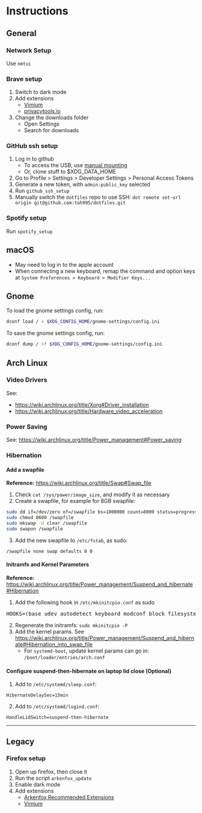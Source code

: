 # Instructions

## General

### Network Setup

Use `nmtui`

### Brave setup

1. Switch to dark mode
2. Add extensions
   - [Vimium](https://chrome.google.com/webstore/detail/vimium/dbepggeogbaibhgnhhndojpepiihcmeb?hl=en)
   - [privacytools.io](https://www.privacytools.io/#browser-addons)
3. Change the downloads folder
   - Open Settings
   - Search for downloads

### GitHub ssh setup

1. Log in to github
   - To access the USB, use [manual mounting](https://wiki.archlinux.org/title/USB_storage_devices#Manual_mounting)
   - Or, clone stuff to $XDG_DATA_HOME
2. Go to Profile > Settings > Developer Settings > Personal Access Tokens
3. Generate a new token, with `admin:public_key` selected
4. Run `github_ssh_setup`
5. Manually switch the `dotfiles` repo to use SSH: `dot remote set-url origin git@github.com:toh995/dotfiles.git`

### Spotify setup

Run `spotify_setup`

## macOS

- May need to log in to the apple account
- When connecting a new keyboard, remap the command and option keys at `System Preferences > Keyboard > Modifier Keys...`

## Gnome
To load the gnome settings config, run:
```bash
dconf load / < $XDG_CONFIG_HOME/gnome-settings/config.ini
```

To save the gnome settings config, run:
```bash
dconf dump / >! $XDG_CONFIG_HOME/gnome-settings/config.ini
```

## Arch Linux

### Video Drivers

See:

- https://wiki.archlinux.org/title/Xorg#Driver_installation
- https://wiki.archlinux.org/title/Hardware_video_acceleration

### Power Saving

See: https://wiki.archlinux.org/title/Power_management#Power_saving

### Hibernation

#### Add a swapfile

**Reference:** https://wiki.archlinux.org/title/Swap#Swap_file

1. Check `cat /sys/power/image_size`, and modify it as necessary
2. Create a swapfile, for example for 8GB swapfile:

```bash
sudo dd if=/dev/zero of=/swapfile bs=1000000 count=8000 status=progress
sudo chmod 0600 /swapfile
sudo mkswap -U clear /swapfile
sudo swapon /swapfile
```

3. Add the new swapfile to `/etc/fstab`, as sudo:

```
/swapfile none swap defaults 0 0
```

#### Initramfs and Kernel Parameters

**Reference:** https://wiki.archlinux.org/title/Power_management/Suspend_and_hibernate#Hibernation

1. Add the following hook in `/etc/mkinitcpio.conf` as sudo
<pre>
HOOKS=(base udev autodetect keyboard modconf block filesystems <b>resume</b> fsck)
</pre>
2. Regenerate the initramfs: `sudo mkinitcpio -P`
3. Add the kernel params. See https://wiki.archlinux.org/title/Power_management/Suspend_and_hibernate#Hibernation_into_swap_file
   - For `systemd-boot`, update kernel params can go in: `/boot/loader/entries/arch.conf`

#### Configure suspend-then-hibernate on laptop lid close (Optional)

1. Add to `/etc/systemd/sleep.conf`:

```
HibernateDelaySec=15min
```

2. Add to `/etc/systemd/logind.conf`:

```
HandleLidSwitch=suspend-then-hibernate
```

---

## Legacy

### Firefox setup

1. Open up firefox, then close it
2. Run the script `arkenfox_update`
3. Enable dark mode
4. Add extensions
   - [Arkenfox Recommended Extensions](https://github.com/arkenfox/user.js/wiki/4.1-Extensions)
   - [Vimium](https://addons.mozilla.org/en-GB/firefox/addon/vimium-ff/)
